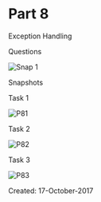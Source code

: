 # Part 8

Exception Handling

Questions

![Snap 1](https://github.com/Kashyap-Nirmal/Practice_Modules/blob/master/Java/Part%208/Screenshot/Screenshot%20(1440).png)

Snapshots

Task 1

![P81](https://github.com/Kashyap-Nirmal/Practice_Modules/blob/master/Java/Part%208/Screenshot/p81.jpg)

Task 2

![P82](https://github.com/Kashyap-Nirmal/Practice_Modules/blob/master/Java/Part%208/Screenshot/P82.jpg)

Task 3

![P83](https://github.com/Kashyap-Nirmal/Practice_Modules/blob/master/Java/Part%208/Screenshot/P83.jpg)

Created: 17-October-2017
